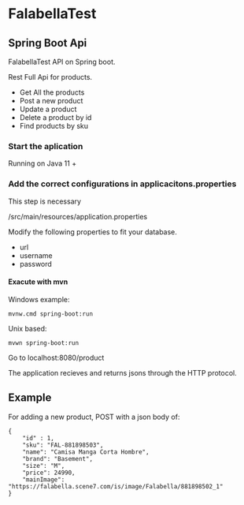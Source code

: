 # FalabellaTest
## Spring Boot Api

FalabellaTest API on Spring boot.

Rest Full Api for products. 
 
* Get All the products
* Post a new product
* Update a product
* Delete a product by id 
* Find products by sku 

### Start the aplication 
Running on
Java 11 + 

### Add the correct configurations in applicacitons.properties 
This step is necessary

/src/main/resources/application.properties

Modify the following properties to fit your database. 

* url 
* username 
* password

#### Exacute with mvn

Windows example:

    mvnw.cmd spring-boot:run

Unix based:

    mvwn spring-boot:run 

Go to localhost:8080/product

The application recieves and returns jsons through the HTTP protocol.

## Example

For adding a new product, POST with a json body of:

    {
        "id" : 1,
        "sku": "FAL-881898503",
        "name": "Camisa Manga Corta Hombre",
        "brand": "Basement",
        "size": "M",
        "price": 24990,
        "mainImage": "https://falabella.scene7.com/is/image/Falabella/881898502_1"
    }
